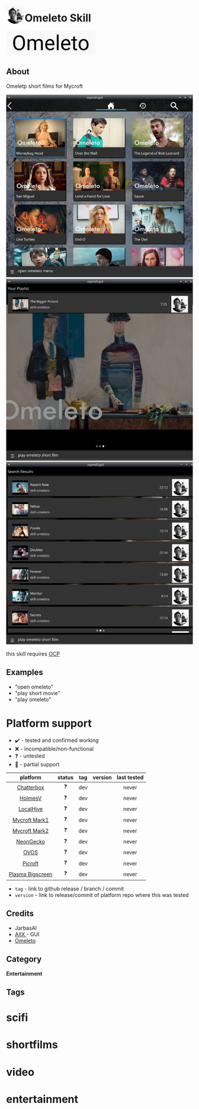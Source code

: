 # <img src='./ui/icon.png' card_color='#40DBB0' width='50' height='50' style='vertical-align:bottom'/>Omeleto Skill

![](ui/logo.png)

## About

Omeletp short films for Mycroft

![](gui.png)
![](gui2.png)
![](gui3.png)

this skill requires [OCP](https://github.com/OpenVoiceOS/ovos-ocp-audio-plugin)

## Examples

* "open omeleto"
* "play short movie"
* "play omeleto"

# Platform support

- :heavy_check_mark: - tested and confirmed working
- :x: - incompatible/non-functional
- :question: - untested
- :construction: - partial support

|     platform    |   status   |  tag  | version | last tested | 
|:---------------:|:----------:|:-----:|:-------:|:-----------:|
|    [Chatterbox](https://hellochatterbox.com)   | :question: |  dev  |         |    never    | 
|     [HolmesV](https://github.com/HelloChatterbox/HolmesV)     | :question: |  dev  |         |    never    | 
|    [LocalHive](https://github.com/JarbasHiveMind/LocalHive)    | :question: |  dev  |         |    never    |  
|  [Mycroft Mark1](https://github.com/MycroftAI/enclosure-mark1)    | :question: |  dev  |         |    never    | 
|  [Mycroft Mark2](https://github.com/MycroftAI/hardware-mycroft-mark-II)    | :question: |  dev  |         |    never    |  
|    [NeonGecko](https://neon.ai)      | :question: |  dev  |         |    never    |   
|       [OVOS](https://github.com/OpenVoiceOS)        | :question: |  dev  |         |    never    |    
|     [Picroft](https://github.com/MycroftAI/enclosure-picroft)       | :question: |  dev  |         |    never    |  
| [Plasma Bigscreen](https://plasma-bigscreen.org/)  | :question: |  dev  |         |    never    |  

- `tag` - link to github release / branch / commit
- `version` - link to release/commit of platform repo where this was tested

## Credits

- JarbasAl
- [AIIX ](https://github.com/AIIX/) - GUI
- [Omeleto](https://www.youtube.com/c/Omeleto)

## Category

**Entertainment**

## Tags

# scifi

# shortfilms

# video

# entertainment

